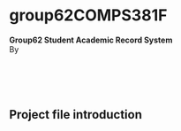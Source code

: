 # group62COMPS381F
**Group62 Student Academic Record System**<br />
By
<br />
<br />
<br />
<br />
<br />
## Project file introduction

